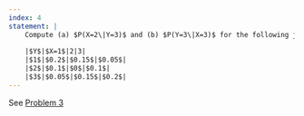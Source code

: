 ```yaml
---
index: 4
statement: |
    Compute (a) $P(X=2\|Y=3)$ and (b) $P(Y=3\|X=3)$ for the following joint distribution:
    
    |$Y$|$X=1$|2|3|
    |$1$|$0.2$|$0.15$|$0.05$|
    |$2$|$0.1$|$0$|$0.1$|
    |$3$|$0.05$|$0.15$|$0.2$|
---
```

See [Problem 3](3.html)